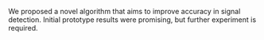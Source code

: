 We proposed a novel algorithm that aims to improve accuracy in signal detection.
Initial prototype results were promising, but further experiment is required.
